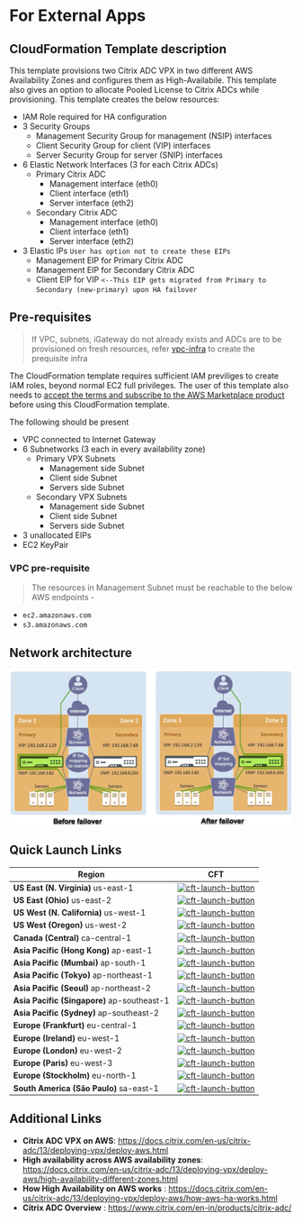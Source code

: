# For External Apps

## CloudFormation Template description

This template provisions two Citrix ADC VPX in two different AWS Availability Zones and configures them as High-Availabile. This template also gives an option to allocate Pooled License to Citrix ADCs while provisioning.
This template creates the below resources:

* IAM Role required for HA configuration
* 3 Security Groups
  * Management Security Group for management (NSIP) interfaces
  * Client Security Group for client (VIP) interfaces
  * Server Security Group for server (SNIP) interfaces
* 6 Elastic Network Interfaces (3 for each Citrix ADCs)
  * Primary Citrix ADC
    * Management interface (eth0)
    * Client interface (eth1)
    * Server interface (eth2)
  * Secondary Citrix ADC
    * Management interface (eth0)
    * Client interface (eth1)
    * Server interface (eth2)
* 3 Elastic IPs `User has option not to create these EIPs`
  * Management EIP for Primary Citrix ADC
  * Management EIP for Secondary Citrix ADC
  * Client EIP for VIP `<--This EIP gets migrated from Primary to Secondary (new-primary) upon HA failover`

## Pre-requisites

> If VPC, subnets, iGateway do not already exists and ADCs are to be provisioned on fresh resources, refer [vpc-infra](../../vpc-infra/) to create the prequisite infra

The CloudFormation template requires sufficient IAM previliges to create IAM roles, beyond normal EC2 full privileges. The user of this template also needs to [accept the terms and subscribe to the AWS Marketplace product](https://aws.amazon.com/marketplace/pp/B00AA01BOE/) before using this CloudFormation template.

The following should be present

* VPC connected to Internet Gateway
* 6 Subnetworks (3 each in every availability zone)
  * Primary VPX Subnets
    * Management side Subnet
    * Client side Subnet
    * Servers side Subnet
  * Secondary VPX Subnets
    * Management side Subnet
    * Client side Subnet
    * Servers side Subnet
* 3 unallocated EIPs
* EC2 KeyPair

### VPC pre-requisite

> The resources in Management Subnet must be reachable to the below AWS endpoints -

* `ec2.amazonaws.com`
* `s3.amazonaws.com`

## Network architecture

![Citrix HA Across AZ](./citrix-adc-ha-architecture.png)

## Quick Launch Links

|Region|CFT|
|--|--|
|**US East (N. Virginia)** us-east-1|[![cft-launch-button](https://s3.amazonaws.com/cloudformation-examples/cloudformation-launch-stack.png)](https://console.aws.amazon.com/cloudformation/home?region=us-east-1#/stacks/new?templateURL=https://s3.amazonaws.com/citrixadc-automation/templates/high-availability/across-availability-zone/for-external-apps/ha-3nic-across-az.yaml)|
|**US East (Ohio)** us-east-2|[![cft-launch-button](https://s3.amazonaws.com/cloudformation-examples/cloudformation-launch-stack.png)](https://console.aws.amazon.com/cloudformation/home?region=us-east-2#/stacks/new?templateURL=https://s3.amazonaws.com/citrixadc-automation/templates/high-availability/across-availability-zone/for-external-apps/ha-3nic-across-az.yaml)|
|**US West (N. California)** us-west-1|[![cft-launch-button](https://s3.amazonaws.com/cloudformation-examples/cloudformation-launch-stack.png)](https://console.aws.amazon.com/cloudformation/home?region=us-west-1#/stacks/new?templateURL=https://s3.amazonaws.com/citrixadc-automation/templates/high-availability/across-availability-zone/for-external-apps/ha-3nic-across-az.yaml)|
|**US West (Oregon)** us-west-2|[![cft-launch-button](https://s3.amazonaws.com/cloudformation-examples/cloudformation-launch-stack.png)](https://console.aws.amazon.com/cloudformation/home?region=us-west-2#/stacks/new?templateURL=https://s3.amazonaws.com/citrixadc-automation/templates/high-availability/across-availability-zone/for-external-apps/ha-3nic-across-az.yaml)|
|**Canada (Central)** ca-central-1|[![cft-launch-button](https://s3.amazonaws.com/cloudformation-examples/cloudformation-launch-stack.png)](https://console.aws.amazon.com/cloudformation/home?region=ca-central-1#/stacks/new?templateURL=https://s3.amazonaws.com/citrixadc-automation/templates/high-availability/across-availability-zone/for-external-apps/ha-3nic-across-az.yaml)|
|**Asia Pacific (Hong Kong)** ap-east-1|[![cft-launch-button](https://s3.amazonaws.com/cloudformation-examples/cloudformation-launch-stack.png)](https://console.aws.amazon.com/cloudformation/home?region=ap-east-1#/stacks/new?templateURL=https://s3.amazonaws.com/citrixadc-automation/templates/high-availability/across-availability-zone/for-external-apps/ha-3nic-across-az.yaml)|
|**Asia Pacific (Mumbai)** ap-south-1|[![cft-launch-button](https://s3.amazonaws.com/cloudformation-examples/cloudformation-launch-stack.png)](https://console.aws.amazon.com/cloudformation/home?region=ap-south-1#/stacks/new?templateURL=https://s3.amazonaws.com/citrixadc-automation/templates/high-availability/across-availability-zone/for-external-apps/ha-3nic-across-az.yaml)|
|**Asia Pacific (Tokyo)** ap-northeast-1|[![cft-launch-button](https://s3.amazonaws.com/cloudformation-examples/cloudformation-launch-stack.png)](https://console.aws.amazon.com/cloudformation/home?region=ap-northeast-1#/stacks/new?templateURL=https://s3.amazonaws.com/citrixadc-automation/templates/high-availability/across-availability-zone/for-external-apps/ha-3nic-across-az.yaml)|
|**Asia Pacific (Seoul)** ap-northeast-2|[![cft-launch-button](https://s3.amazonaws.com/cloudformation-examples/cloudformation-launch-stack.png)](https://console.aws.amazon.com/cloudformation/home?region=ap-northeast-2#/stacks/new?templateURL=https://s3.amazonaws.com/citrixadc-automation/templates/high-availability/across-availability-zone/for-external-apps/ha-3nic-across-az.yaml)|
|**Asia Pacific (Singapore)** ap-southeast-1|[![cft-launch-button](https://s3.amazonaws.com/cloudformation-examples/cloudformation-launch-stack.png)](https://console.aws.amazon.com/cloudformation/home?region=ap-southeast-1#/stacks/new?templateURL=https://s3.amazonaws.com/citrixadc-automation/templates/high-availability/across-availability-zone/for-external-apps/ha-3nic-across-az.yaml)|
|**Asia Pacific (Sydney)** ap-southeast-2|[![cft-launch-button](https://s3.amazonaws.com/cloudformation-examples/cloudformation-launch-stack.png)](https://console.aws.amazon.com/cloudformation/home?region=ap-southeast-2#/stacks/new?templateURL=https://s3.amazonaws.com/citrixadc-automation/templates/high-availability/across-availability-zone/for-external-apps/ha-3nic-across-az.yaml)|
|**Europe (Frankfurt)** eu-central-1|[![cft-launch-button](https://s3.amazonaws.com/cloudformation-examples/cloudformation-launch-stack.png)](https://console.aws.amazon.com/cloudformation/home?region=eu-central-1#/stacks/new?templateURL=https://s3.amazonaws.com/citrixadc-automation/templates/high-availability/across-availability-zone/for-external-apps/ha-3nic-across-az.yaml)|
|**Europe (Ireland)** eu-west-1|[![cft-launch-button](https://s3.amazonaws.com/cloudformation-examples/cloudformation-launch-stack.png)](https://console.aws.amazon.com/cloudformation/home?region=eu-west-1#/stacks/new?templateURL=https://s3.amazonaws.com/citrixadc-automation/templates/high-availability/across-availability-zone/for-external-apps/ha-3nic-across-az.yaml)|
|**Europe (London)** eu-west-2|[![cft-launch-button](https://s3.amazonaws.com/cloudformation-examples/cloudformation-launch-stack.png)](https://console.aws.amazon.com/cloudformation/home?region=eu-west-2#/stacks/new?templateURL=https://s3.amazonaws.com/citrixadc-automation/templates/high-availability/across-availability-zone/for-external-apps/ha-3nic-across-az.yaml)|
|**Europe (Paris)** eu-west-3|[![cft-launch-button](https://s3.amazonaws.com/cloudformation-examples/cloudformation-launch-stack.png)](https://console.aws.amazon.com/cloudformation/home?region=eu-west-3#/stacks/new?templateURL=https://s3.amazonaws.com/citrixadc-automation/templates/high-availability/across-availability-zone/for-external-apps/ha-3nic-across-az.yaml)|
|**Europe (Stockholm)** eu-north-1|[![cft-launch-button](https://s3.amazonaws.com/cloudformation-examples/cloudformation-launch-stack.png)](https://console.aws.amazon.com/cloudformation/home?region=eu-north-1#/stacks/new?templateURL=https://s3.amazonaws.com/citrixadc-automation/templates/high-availability/across-availability-zone/for-external-apps/ha-3nic-across-az.yaml)|
|**South America (São Paulo)** sa-east-1|[![cft-launch-button](https://s3.amazonaws.com/cloudformation-examples/cloudformation-launch-stack.png)](https://console.aws.amazon.com/cloudformation/home?region=sa-east-1#/stacks/new?templateURL=https://s3.amazonaws.com/citrixadc-automation/templates/high-availability/across-availability-zone/for-external-apps/ha-3nic-across-az.yaml)|

## Additional Links

* **Citrix ADC VPX on AWS**: <https://docs.citrix.com/en-us/citrix-adc/13/deploying-vpx/deploy-aws.html>
* **High availability across AWS availability zones**: <https://docs.citrix.com/en-us/citrix-adc/13/deploying-vpx/deploy-aws/high-availability-different-zones.html>
* **How High Availability on AWS works** : <https://docs.citrix.com/en-us/citrix-adc/13/deploying-vpx/deploy-aws/how-aws-ha-works.html>
* **Citrix ADC Overview** : <https://www.citrix.com/en-in/products/citrix-adc/>
